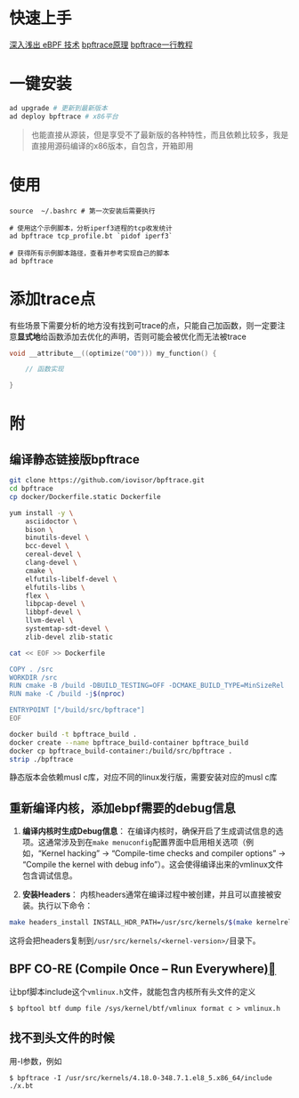 # 快速上手
[深入浅出 eBPF 技术](https://developer.aliyun.com/article/1223770)
[bpftrace原理](https://github.com/iovisor/bpftrace/blob/master/docs/internals_development.md)
[bpftrace一行教程](https://github.com/iovisor/bpftrace/blob/master/docs/tutorial_one_liners_chinese.md)

# 一键安装
```bash
ad upgrade # 更新到最新版本
ad deploy bpftrace # x86平台
```
> 也能直接从源装，但是享受不了最新版的各种特性，而且依赖比较多，我是直接用源码编译的x86版本，自包含，开箱即用

# 使用
```
source  ~/.bashrc # 第一次安装后需要执行

# 使用这个示例脚本，分析iperf3进程的tcp收发统计
ad bpftrace tcp_profile.bt `pidof iperf3` 

# 获得所有示例脚本路径，查看并参考实现自己的脚本
ad bpftrace 
```

# 添加trace点
有些场景下需要分析的地方没有找到可trace的点，只能自己加函数，则一定要注意**显式地**给函数添加去优化的声明，否则可能会被优化而无法被trace
```c
void __attribute__((optimize("O0"))) my_function() {

    // 函数实现

}
```

# 附
## 编译静态链接版bpftrace

```bash
git clone https://github.com/iovisor/bpftrace.git
cd bpftrace
cp docker/Dockerfile.static Dockerfile

yum install -y \
    asciidoctor \
    bison \
    binutils-devel \
    bcc-devel \
    cereal-devel \
    clang-devel \
    cmake \
    elfutils-libelf-devel \
    elfutils-libs \
    flex \
    libpcap-devel \
    libbpf-devel \
    llvm-devel \
    systemtap-sdt-devel \
    zlib-devel zlib-static

cat << EOF >> Dockerfile

COPY . /src
WORKDIR /src
RUN cmake -B /build -DBUILD_TESTING=OFF -DCMAKE_BUILD_TYPE=MinSizeRel
RUN make -C /build -j$(nproc)

ENTRYPOINT ["/build/src/bpftrace"]
EOF

docker build -t bpftrace_build .
docker create --name bpftrace_build-container bpftrace_build
docker cp bpftrace_build-container:/build/src/bpftrace .
strip ./bpftrace
```

静态版本会依赖musl c库，对应不同的linux发行版，需要安装对应的musl c库

## 重新编译内核，添加ebpf需要的debug信息
1. **编译内核时生成Debug信息**：
在编译内核时，确保开启了生成调试信息的选项。这通常涉及到在`make menuconfig`配置界面中启用相关选项（例如，“Kernel hacking” -> “Compile-time checks and compiler options” -> “Compile the kernel with debug info”）。这会使得编译出来的vmlinux文件包含调试信息。

2. **安装Headers**：
内核headers通常在编译过程中被创建，并且可以直接被安装。执行以下命令：
```bash
make headers_install INSTALL_HDR_PATH=/usr/src/kernels/$(make kernelrelease)
```
这将会把headers复制到`/usr/src/kernels/<kernel-version>/`目录下。

##  BPF CO-RE (Compile Once – Run Everywhere)[](https://libbpf.readthedocs.io/en/latest/libbpf_overview.html?spm=a2c6h.12873639.article-detail.12.133d5c69AN7mlU#bpf-co-re-compile-once-run-everywhere "Link to this heading")
让bpf脚本include这个`vmlinux.h`文件，就能包含内核所有头文件的定义
```
$ bpftool btf dump file /sys/kernel/btf/vmlinux format c > vmlinux.h
```

## 找不到头文件的时候
用-I参数，例如
```
$ bpftrace -I /usr/src/kernels/4.18.0-348.7.1.el8_5.x86_64/include ./x.bt
```
